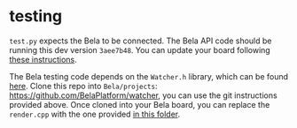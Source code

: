 # testing

`test.py` expects the Bela to be connected. The Bela API code should be running this dev version `3aee7b48`. You can update your board following [these instructions](https://github.com/giuliomoro/git-tutorial#bela-workflow).

The Bela testing code depends on the `Watcher.h` library, which can be found [here](https://github.com/BelaPlatform/watcher). Clone this repo into `Bela/projects`: https://github.com/BelaPlatform/watcher, you can use the git instructions provided above. Once cloned into your Bela board, you can replace the `render.cpp` with the one provided [in this folder](render.cpp).
